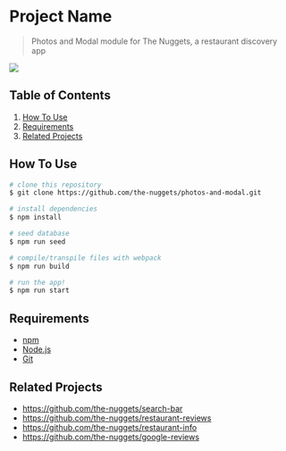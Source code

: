 # Project Name

> Photos and Modal module for The Nuggets, a restaurant discovery app

![](nuggets-demo.gif)

## Table of Contents

1. [How To Use](#how-to-use)
2. [Requirements](#requirements)
3. [Related Projects](#related-projects)

## How To Use

```bash
# clone this repository
$ git clone https://github.com/the-nuggets/photos-and-modal.git

# install dependencies
$ npm install

# seed database
$ npm run seed

# compile/transpile files with webpack
$ npm run build

# run the app!
$ npm run start
```

## Requirements

- [npm](http://npmjs.com)
- [Node.js](https://nodejs.org/en/download/)
- [Git](https://git-scm.com)

## Related Projects

  - https://github.com/the-nuggets/search-bar
  - https://github.com/the-nuggets/restaurant-reviews
  - https://github.com/the-nuggets/restaurant-info
  - https://github.com/the-nuggets/google-reviews
